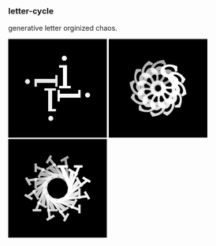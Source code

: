 ### letter-cycle

generative letter orginized chaos.

![i 90 degrees](https://raw.githubusercontent.com/alyakimenko/letter-cycle/master/assets/i90d.png)
![s 30 degrees](https://raw.githubusercontent.com/alyakimenko/letter-cycle/master/assets/s30d.png)
![v 30 degrees](https://raw.githubusercontent.com/alyakimenko/letter-cycle/master/assets/v30d.png)